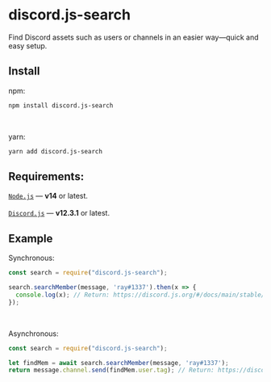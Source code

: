 # discord.js-search
Find Discord assets such as users or channels in an easier way—quick and easy setup.

## Install
npm:
```bash
npm install discord.js-search
```

<br>

yarn:
```bash
yarn add discord.js-search
```

## Requirements:
[`Node.js`](http://nodejs.org/) — **v14** or latest.
<br><br>
[`Discord.js`](https://discord.js.org/) — **v12.3.1** or latest.

## Example
Synchronous:
```js
const search = require("discord.js-search");

search.searchMember(message, 'ray#1337').then(x => {
  console.log(x); // Return: https://discord.js.org/#/docs/main/stable/class/GuildMember
});
```

<br>

Asynchronous:
```js
const search = require("discord.js-search");

let findMem = await search.searchMember(message, 'ray#1337');
return message.channel.send(findMem.user.tag); // Return: https://discord.js.org/#/docs/main/stable/class/GuildMember
```
